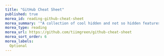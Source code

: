 ```yaml
---
title: "GitHub Cheat Sheet"
published: true
morea_id: reading-github-cheat-sheet
morea_summary: '"A collection of cool hidden and not so hidden features of Git and GitHub."'
morea_type: reading
morea_url: https://github.com/tiimgreen/github-cheat-sheet
morea_sort_order: 6
morea_labels:
  Optional
---
```







